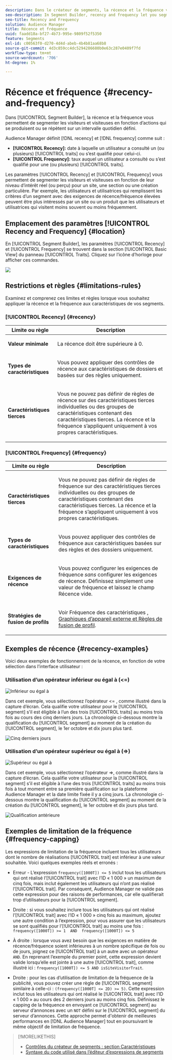 ```yaml
---
description: Dans le créateur de segments, la récence et la fréquence vous permettent de segmenter les visiteurs en fonction d’actions qui se produisent ou se répètent sur un intervalle quotidien défini.
seo-description: In Segment Builder, recency and frequency let you segment visitors based on actions that occur or repeat over a set daily interval.
seo-title: Recency and Frequency
solution: Audience Manager
title: Récence et fréquence
uuid: faadd18a-bf27-4b73-995e-9809f52f5350
feature: Segments
exl-id: c00563f0-d270-4d4d-abeb-4b4b81aa68b8
source-git-commit: 4d3c859cc4dc5294286680b0e63c287e0409f7fd
workflow-type: tm+mt
source-wordcount: '706'
ht-degree: 1%

---
```


# Récence et fréquence {#recency-and-frequency}

Dans [!UICONTROL Segment Builder], la récence et la fréquence vous permettent de segmenter les visiteurs et visiteuses en fonction d’actions qui se produisent ou se répètent sur un intervalle quotidien défini.

Audience Manager définit [!DNL recency] et [!DNL frequency] comme suit :

* **[!UICONTROL Recency]:** date à laquelle un utilisateur a consulté un (ou plusieurs) [!UICONTROL traits] ou s’est qualifié pour celui-ci.
* **[!UICONTROL Frequency]:** taux auquel un utilisateur a consulté ou s’est qualifié pour une (ou plusieurs) [!UICONTROL traits].

Les paramètres [!UICONTROL Recency] et [!UICONTROL Frequency] vous permettent de segmenter les visiteurs et visiteuses en fonction de leur niveau d’intérêt réel (ou perçu) pour un site, une section ou une création particulière. Par exemple, les utilisateurs et utilisatrices qui remplissent les critères d’un segment avec des exigences de récence/fréquence élevées peuvent être plus intéressés par un site ou un produit que les utilisateurs et utilisatrices qui visitent moins souvent ou moins fréquemment.

## Emplacement des paramètres [!UICONTROL Recency and Frequency] {#location}

En [!UICONTROL Segment Builder], les paramètres [!UICONTROL Recency] et [!UICONTROL Frequency] se trouvent dans la section [!UICONTROL Basic View] du panneau [!UICONTROL Traits]. Cliquez sur l’icône d’horloge pour afficher ces commandes.

![](assets/recency_frequency.png)

## Restrictions et règles {#limitations-rules}

Examinez et comprenez ces limites et règles lorsque vous souhaitez appliquer la récence et la fréquence aux caractéristiques de vos segments.

### [!UICONTROL Recency] {#recency}

<table id="table_026064124C694D75B7A960457D50170B"> 
 <thead> 
  <tr> 
   <th colname="col1" class="entry"> Limite ou règle </th> 
   <th colname="col2" class="entry"> Description </th> 
  </tr> 
 </thead>
 <tbody> 
  <tr> 
   <td colname="col1"> <p> <b>Valeur minimale</b> </p> </td> 
   <td colname="col2"> <p>La récence doit être supérieure à 0. </p> </td> 
  </tr>
  <tr> 
   <td colname="col1"> <p> <b>Types de caractéristiques</b> </p> </td> 
   <td colname="col2"> <p>Vous pouvez appliquer des contrôles de récence aux caractéristiques de dossiers et basées sur des règles uniquement. </p> </td> 
  </tr> 
  <tr> 
   <td colname="col1"> <p> <b>Caractéristiques tierces</b> </p> </td> 
   <td colname="col2"> <p>Vous ne pouvez pas définir de règles de récence sur des caractéristiques tierces individuelles ou des groupes de caractéristiques contenant des caractéristiques tierces. La récence et la fréquence s’appliquent uniquement à vos propres caractéristiques. </p> </td> 
  </tr> 
 </tbody> 
</table>

### [!UICONTROL Frequency] {#frequency}

<table id="table_EBD621D26C8B4D03933E8C0753C892A7"> 
 <thead> 
  <tr> 
   <th colname="col1" class="entry"> Limite ou règle </th> 
   <th colname="col2" class="entry"> Description </th> 
  </tr> 
 </thead>
 <tbody> 
  <tr> 
   <td colname="col1"> <p> <b>Caractéristiques tierces</b> </p> </td> 
   <td colname="col2"> <p>Vous ne pouvez pas définir de règles de fréquence sur des caractéristiques tierces individuelles ou des groupes de caractéristiques contenant des caractéristiques tierces. La récence et la fréquence s’appliquent uniquement à vos propres caractéristiques. </p> </td> 
  </tr> 
  <tr> 
   <td colname="col1"> <p> <b>Types de caractéristiques</b> </p> </td> 
   <td colname="col2"> <p>Vous pouvez appliquer des contrôles de fréquence aux caractéristiques basées sur des règles et des dossiers uniquement. </p> </td> 
  </tr> 
  <tr> 
   <td colname="col1"> <p> <b>Exigences de récence</b> </p> </td> 
   <td colname="col2"> <p>Vous pouvez configurer les exigences de fréquence <i>sans</i> configurer les exigences de récence. Définissez simplement une valeur de fréquence et laissez le champ Récence vide. </p> </td> 
  </tr> 
  <tr> 
   <td colname="col1"> <p><b>Stratégies de fusion de profils</b> </p> </td> 
   <td colname="col2"> <p>Voir Fréquence des caractéristiques <a href="../../faq/faq-profile-merge.md#trait-freq-device-rules">, Graphiques d’appareil externe et Règles de fusion de profil</a>. </p> </td> 
  </tr> 
 </tbody> 
</table>

## Exemples de récence {#recency-examples}

Voici deux exemples de fonctionnement de la récence, en fonction de votre sélection dans l’interface utilisateur :

### Utilisation d’un opérateur inférieur ou égal à (&lt;=)

![Inférieur ou égal à](assets/less-than-equal-to.png)

Dans cet exemple, vous sélectionnez l’opérateur &lt;= , comme illustré dans la capture d’écran. Cela qualifie votre utilisateur pour le [!UICONTROL segment] s’il est éligible à l’un des trois [!UICONTROL traits] au moins trois fois au cours des cinq derniers jours. La chronologie ci-dessous montre la qualification du [!UICONTROL segment] au moment de la création du [!UICONTROL segment], le 1er octobre et dix jours plus tard.

![Cinq derniers jours](assets/last-5-days.png)

### Utilisation d’un opérateur supérieur ou égal à (=>)

![Supérieur ou égal à](assets/greater-than-equal-to.png)

Dans cet exemple, vous sélectionnez l’opérateur =>, comme illustré dans la capture d’écran. Cela qualifie votre utilisateur pour la [!UICONTROL segment] s’il est éligible à l’une des trois [!UICONTROL traits] au moins trois fois à tout moment entre sa première qualification sur la plateforme Audience Manager et la date limite fixée il y a cinq jours. La chronologie ci-dessous montre la qualification du [!UICONTROL segment] au moment de la création du [!UICONTROL segment], le 1er octobre et dix jours plus tard.

![Qualification antérieure](assets/earlier-qualification.png)


## Exemples de limitation de la fréquence {#frequency-capping}

Les expressions de limitation de la fréquence incluent tous les utilisateurs dont le nombre de réalisations [!UICONTROL trait] est inférieur à une valeur souhaitée. Voici quelques exemples réels et erronés :

* Erreur - L’expression `frequency([1000T]) <= 5` inclut tous les utilisateurs qui ont réalisé l’[!UICONTROL trait] avec l’ID « 1 000 » un maximum de cinq fois, mais inclut également les utilisateurs qui n’ont pas réalisé l’[!UICONTROL trait]. Par conséquent, Audience Manager ne valide pas cette expression pour des raisons de performances, car elle qualifierait trop d’utilisateurs pour la [!UICONTROL segment].

* Droite : si vous souhaitez inclure tous les utilisateurs qui ont réalisé l’[!UICONTROL trait] avec l’ID « 1 000 » cinq fois au maximum, ajoutez une autre condition à l’expression, pour vous assurer que les utilisateurs se sont qualifiés pour l’[!UICONTROL trait] au moins une fois : `frequency([1000T]) >= 1  AND  frequency([1000T]) <= 5`

* À droite : lorsque vous avez besoin que les exigences en matière de récence/fréquence soient inférieures à un nombre spécifique de fois ou de jours, joignez ce [!UICONTROL trait] à un autre avec un opérateur `AND`. En reprenant l’exemple du premier point, cette expression devient valide lorsqu’elle est jointe à une autre [!UICONTROL trait], comme illustré ici : `frequency([1000T]) <= 5 AND isSiteVisitorTrait`.

* Droite : pour les cas d’utilisation de limitation de la fréquence de la publicité, vous pouvez créer une règle de [!UICONTROL segment] similaire à celle-ci : `(frequency([1000T] <= 2D) >= 5)`. Cette expression inclut tous les utilisateurs qui ont réalisé le [!UICONTROL trait] avec l’ID « 1 000 » au cours des 2 derniers jours au moins cinq fois. Définissez le capping de la fréquence en envoyant ce [!UICONTROL segment] au serveur d’annonces avec un `NOT` défini sur le [!UICONTROL segment] du serveur d’annonces. Cette approche permet d&#39;obtenir de meilleures performances en [!DNL Audience Manager] tout en poursuivant le même objectif de limitation de fréquence.

>[!MORELIKETHIS]
>
>* [Contrôles du créateur de segments : section Caractéristiques](../../features/segments/segment-builder.md#segment-builder-controls-traits)
>* [Syntaxe du code utilisé dans l’éditeur d’expressions de segments](../../features/segments/segment-code-syntax.md)
